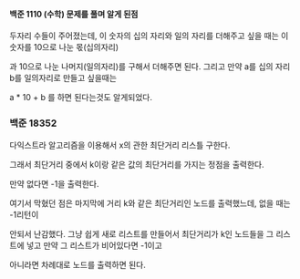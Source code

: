 #### 백준 1110 (수학) 문제를 풀며 알게 된점

두자리 수들이 주어졌는데, 이 숫자의 십의 자리와 일의 자리를 더해주고 싶을 때는 이 숫자를 10으로 나눈 몫(십의자리)

과 10으로 나눈 나머지(일의자리)를 구해서 더해주면 된다. 그리고 만약 a를 십의 자리 b를 일의자리로 만들고 싶을때는

a * 10 + b 를 하면 된다는것도 알게되었다. 



### 백준 18352

다익스트라 알고리즘을 이용해서 x의 관한 최단거리 리스틀 구한다.

그래서 최단거리 중에서 k이랑 같은 값의 최단거리를 가지는 정점을 출력한다.

만약 없다면 -1을 출력한다.

여기서 막혔던 점은 마지막에 거리 k와 같은 최단거리인 노드를 출력했느데, 없을 때는 -1리턴이 

안되서 난감했다. 그냥 쉽게 새로 리스트를 만들어서 최단거리가 k인 노드들을 그 리스트에 넣고 만약 그 리스트가 비어있다면 -1이고

아니라면 차례대로 노드를 출력하면 된다.






